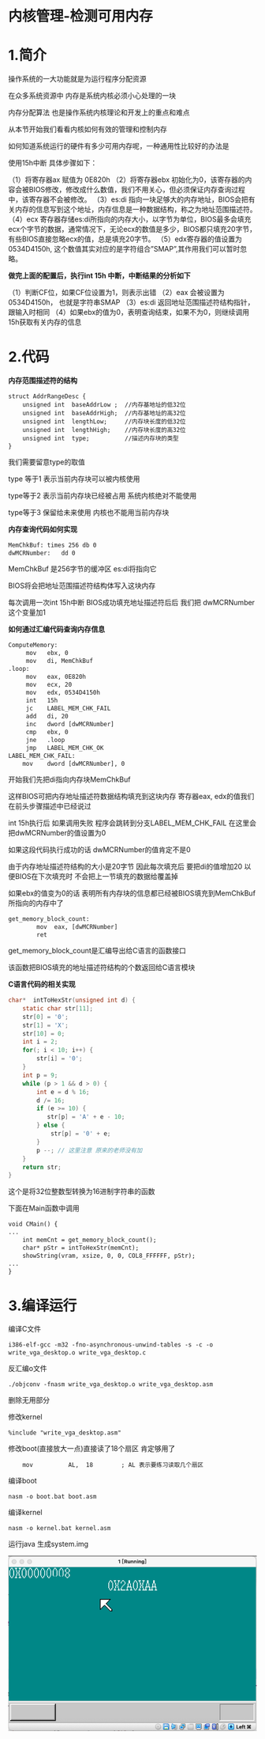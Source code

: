 # 内核管理-检测可用内存

# 1.简介

操作系统的一大功能就是为运行程序分配资源 

在众多系统资源中 内存是系统内核必须小心处理的一块

内存分配算法 也是操作系统内核理论和开发上的重点和难点

从本节开始我们看看内核如何有效的管理和控制内存



如何知道系统运行的硬件有多少可用内存呢，一种通用性比较好的办法是 

使用15h中断 具体步骤如下：

（1）将寄存器ax 赋值为 0E820h
（2）将寄存器ebx 初始化为0，该寄存器的内容会被BIOS修改，修改成什么数值，我们不用关心，但必须保证内存查询过程中，该寄存器不会被修改。
（3）es:di 指向一块足够大的内存地址，BIOS会把有关内存的信息写到这个地址，内存信息是一种数据结构，称之为地址范围描述符。
（4）ecx 寄存器存储es:di所指向的内存大小，以字节为单位，BIOS最多会填充ecx个字节的数据，通常情况下，无论ecx的数值是多少，BIOS都只填充20字节，有些BIOS直接忽略ecx的值，总是填充20字节。
（5）edx寄存器的值设置为0534D4150h, 这个数值其实对应的是字符组合”SMAP”,其作用我们可以暂时忽略。



**做完上面的配置后，执行int 15h 中断，中断结果的分析如下**

（1）判断CF位，如果CF位设置为1，则表示出错
（2）eax 会被设置为0534D4150h， 也就是字符串SMAP
（3）es:di 返回地址范围描述符结构指针，跟输入时相同
（4）如果ebx的值为0，表明查询结束，如果不为0，则继续调用15h获取有关内存的信息



# 2.代码

**内存范围描述符的结构**

```
struct AddrRangeDesc {
    unsigned int  baseAddrLow ;  //内存基地址的低32位
    unsigned int  baseAddrHigh;  //内存基地址的高32位
    unsigned int  lengthLow;     //内存块长度的低32位
    unsigned int  lengthHigh;    //内存块长度的高32位
    unsigned int  type;          //描述内存块的类型
}
```

我们需要留意type的取值

type 等于1 表示当前内存块可以被内核使用

type等于2 表示当前内存块已经被占用 系统内核绝对不能使用

type等于3 保留给未来使用 内核也不能用当前内存块



**内存查询代码如何实现**

```
MemChkBuf: times 256 db 0
dwMCRNumber:   dd 0
```

MemChkBuf 是256字节的缓冲区 es:di将指向它

BIOS将会把地址范围描述符结构体写入这块内存

每次调用一次int 15h中断 BIOS成功填充地址描述符后后 我们把 dwMCRNumber 这个变量加1



**如何通过汇编代码查询内存信息**

```
ComputeMemory:
     mov   ebx, 0
     mov   di, MemChkBuf
.loop:
     mov   eax, 0E820h
     mov   ecx, 20
     mov   edx, 0534D4150h
     int   15h
     jc    LABEL_MEM_CHK_FAIL
     add   di, 20   
     inc   dword [dwMCRNumber]
     cmp   ebx, 0
     jne   .loop
     jmp   LABEL_MEM_CHK_OK
LABEL_MEM_CHK_FAIL:
    mov    dword [dwMCRNumber], 0
```

开始我们先把di指向内存块MemChkBuf

这样BIOS可把内存地址描述符数据结构填充到这块内存 寄存器eax, edx的值我们在前头步骤描述中已经说过

int 15h执行后 如果调用失败 程序会跳转到分支LABEL_MEM_CHK_FAIL 在这里会把dwMCRNumber的值设置为0

如果这段代码执行成功的话 dwMCRNumber的值肯定不是0 

由于内存地址描述符结构的大小是20字节 因此每次填充后 要把di的值增加20 以便BIOS在下次填充时 不会把上一节填充的数据给覆盖掉 

如果ebx的值变为0的话 表明所有内存块的信息都已经被BIOS填充到MemChkBuf所指向的内存中了

```
get_memory_block_count:
        mov  eax, [dwMCRNumber]
        ret
```

get_memory_block_count是汇编导出给C语言的函数接口

该函数把BIOS填充的地址描述符结构的个数返回给C语言模块



**C语言代码的相关实现**

```c
char*  intToHexStr(unsigned int d) {
    static char str[11];
    str[0] = '0';
    str[1] = 'X';
    str[10] = 0;
    int i = 2;
    for(; i < 10; i++) {
        str[i] = '0';
    }
    int p = 9;
    while (p > 1 && d > 0) {
        int e = d % 16;
        d /= 16;
        if (e >= 10) {
           str[p] = 'A' + e - 10;
        } else {
            str[p] = '0' + e;
        }
      	p --; // 这里注意 原来的老师没有加
    } 
    return str;
}
```

这个是将32位整数型转换为16进制字符串的函数

下面在Main函数中调用

```
void CMain() {
...
    int memCnt = get_memory_block_count();
    char* pStr = intToHexStr(memCnt);
    showString(vram, xsize, 0, 0, COL8_FFFFFF, pStr);
...
}
```



# 3.编译运行

编译C文件

```
i386-elf-gcc -m32 -fno-asynchronous-unwind-tables -s -c -o write_vga_desktop.o write_vga_desktop.c
```

反汇编o文件

```
./objconv -fnasm write_vga_desktop.o write_vga_desktop.asm
```

删除无用部分

修改kernel

```
%include "write_vga_desktop.asm"
```

修改boot(直接放大一点)直接读了18个扇区 肯定够用了

```
    mov          AL,  18        ; AL 表示要练习读取几个扇区
```

编译boot

```
nasm -o boot.bat boot.asm
```

编译kernel

```
nasm -o kernel.bat kernel.asm
```

运行java 生成system.img 

![](https://github.com/wdkang123/MyOperatingSystem/blob/main/images/15-img01.png?raw=true)

























